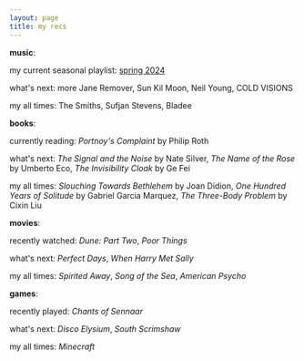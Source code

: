 ```yaml
---
layout: page
title: my recs
---
```


**music**: 

my current seasonal playlist: [spring 2024](https://open.spotify.com/playlist/0OFtDN3NGdug377KSPLSDr?si=dcefb2cf505b47a9)

what's next: more Jane Remover, Sun Kil Moon, Neil Young, COLD VISIONS

my all times: The Smiths, Sufjan Stevens, Bladee

**books**:

currently reading: *Portnoy's Complaint* by Philip Roth

what's next: *The Signal and the Noise* by Nate Silver, *The Name of the Rose* by Umberto Eco, *The Invisibility Cloak* by Ge Fei

my all times: *Slouching Towards Bethlehem* by Joan Didion, *One Hundred Years of Solitude* by Gabriel Garcia Marquez, *The Three-Body Problem* by Cixin Liu

**movies**:

recently watched: *Dune: Part Two*, *Poor Things*

what's next: *Perfect Days*, *When Harry Met Sally*

my all times: *Spirited Away*, *Song of the Sea*, *American Psycho*

**games**:

recently played: *Chants of Sennaar*

what's next: *Disco Elysium*, *South Scrimshaw*

my all times: *Minecraft*

